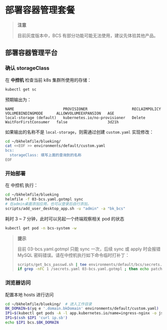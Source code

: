 # 部署容器管理套餐

>**注意**
>
>目前灰度版本中，BCS 有部分功能可能无法使用，建议先体验其他产品。

## 部署容器管理平台
### 确认 storageClass
在 **中控机** 检查当前 k8s 集群所使用的存储：
``` bash
kubectl get sc
```
预期输出为：
``` plain
NAME                      PROVISIONER                    RECLAIMPOLICY   VOLUMEBINDINGMODE      ALLOWVOLUMEEXPANSION   AGE
local-storage (default)   kubernetes.io/no-provisioner   Delete          WaitForFirstConsumer   false                  3d21h
```
如果输出的名称不是 `local-storage`，则需通过创建 `custom.yaml` 实现修改：
``` bash
cd ~/bkhelmfile/blueking/
cat <<EOF >> environments/default/custom.yaml
bcs:
  storageClass: 填写上面的查询到的名称
EOF
```

### 开始部署
在 中控机 执行：
``` bash
cd ~/bkhelmfile/blueking
helmfile -f 03-bcs.yaml.gotmpl sync
# 在admin桌面添加应用，也可以登录后自行添加。
scripts/add_user_desktop_app.sh -u "admin" -a "bk_bcs"
```
耗时 3 ~ 7 分钟，此时可以另起一个终端观察相关 pod 的状态
``` bash
kubectl get pod -n bcs-system -w
```

>**提示**
>
>目前 03-bcs.yaml.gotmpl 只能 sync 一次，后续 sync 或 apply 时会报错 MySQL 密码错误。请在中控机执行如下命令临时打补丁：
>``` bash
>scripts/get_bcs_passwd.sh | tee environments/default/bcs/secrets.yaml
>if grep -nFC 1 /secrets.yaml 03-bcs.yaml.gotmpl ; then echo patched; else sed -i '/resources[.]yaml[.]gotmpl/a\    - environments/default/bcs/secrets.yaml' 03-bcs.yaml.gotmpl && echo patch applied || echo failed to patch ; fi
>```


### 浏览器访问
配置本地 hosts 进行访问
``` bash
cd ~/bkhelmfile/blueking/  # 进入工作目录
BK_DOMAIN=$(yq e '.domain.bkDomain' environments/default/custom.yaml)  # 从自定义配置中提取, 也可自行赋值
IP1=$(kubectl get pods -A -l app.kubernetes.io/name=ingress-nginx -o jsonpath='{.items[0].status.hostIP}')
IP1=$(ssh $IP1 'curl ip.sb')
echo $IP1 bcs.$BK_DOMAIN
```
